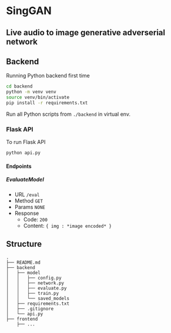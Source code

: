 # SingGAN

## Live audio to image generative adverserial network

## Backend

Running Python backend first time

```bash
cd backend
python -m venv venv
source venv/bin/activate
pip install -r requirements.txt
```

Run all Python scripts from `./backend` in virtual env.

### Flask API

To run Flask API

```bash
python api.py
```

#### Endpoints

##### EvaluateModel

- URL
  `/eval`
- Method
  `GET`
- Params
  `NONE`
- Response
  - Code: `200`
  - Content: `{ img : *image encoded* }`

## Structure

```
.
├── README.md
├── backend
│   ├── model
│   │   ├── config.py
│   │   ├── network.py
│   │   ├── evaluate.py
│   │   ├── train.py
│   │   └── saved_models
│   ├── requirements.txt
│   ├── .gitignore
│   └── api.py
├── frontend
    ├── ...

```
